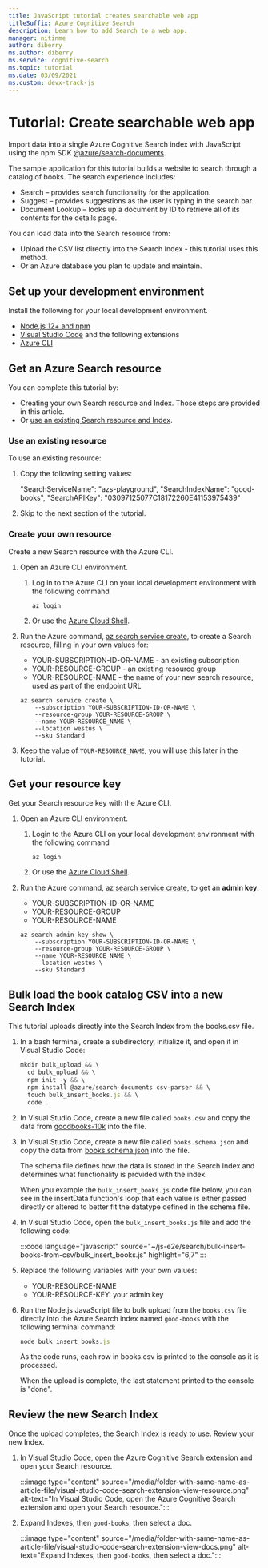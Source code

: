 ```yaml
---
title: JavaScript tutorial creates searchable web app
titleSuffix: Azure Cognitive Search
description: Learn how to add Search to a web app.
manager: nitinme
author: diberry
ms.author: diberry
ms.service: cognitive-search
ms.topic: tutorial
ms.date: 03/09/2021
ms.custom: devx-track-js
---
```


# Tutorial: Create searchable web app

Import data into a single Azure Cognitive Search index with JavaScript using the npm SDK [@azure/search-documents](https://www.npmjs.com/package/@azure/search-documents).

The sample application for this tutorial builds a website to search through a catalog of books. The search experience includes: 

* Search – provides search functionality for the application.
* Suggest – provides suggestions as the user is typing in the search bar.
* Document Lookup – looks up a document by ID to retrieve all of its contents for the details page.

You can load data into the Search resource from:

* Upload the CSV list directly into the Search Index - this tutorial uses this method.
* Or an Azure database you plan to update and maintain.

## Set up your development environment

Install the following for your local development environment. 

- [Node.js 12+ and npm](https://nodejs.org/en/download) 
- [Visual Studio Code](https://code.visualstudio.com/) and the following extensions
- [Azure CLI]()

## Get an Azure Search resource 

You can complete this tutorial by:

* Creating your own Search resource and Index. Those steps are provided in this article.
* Or [use an existing Search resource and Index](#use-an-existing-resource). 

### Use an existing resource

To use an existing resource: 

1. Copy the following setting values:

    "SearchServiceName": "azs-playground",
    "SearchIndexName": "good-books",
    "SearchAPIKey": "03097125077C18172260E41153975439"

1. Skip to the next section of the tutorial.

### Create your own resource

Create a new Search resource with the Azure CLI.  

1. Open an Azure CLI environment.

    1. Log in to the Azure CLI on your local development environment with the following command 

        ```azurecli
        az login
        ```

    1. Or use the [Azure Cloud Shell](https://ms.portal.azure.com/#cloudshell/).

1. Run the Azure command, [az search service create](/cli/azure/search/service#az_search_service_create), to create a Search resource, filling in your own values for:

    * YOUR-SUBSCRIPTION-ID-OR-NAME - an existing subscription
    * YOUR-RESOURCE-GROUP - an existing resource group
    * YOUR-RESOURCE-NAME - the name of your new search resource, used as part of the endpoint URL

    ```azurecli
    az search service create \
        --subscription YOUR-SUBSCRIPTION-ID-OR-NAME \
        --resource-group YOUR-RESOURCE-GROUP \
        --name YOUR-RESOURCE_NAME \
        --location westus \
        --sku Standard
    ```

1. Keep the value of `YOUR-RESOURCE_NAME`, you will use this later in the tutorial. 

## Get your resource key

Get your Search resource key with the Azure CLI.  


1. Open an Azure CLI environment.

    1. Login to the Azure CLI on your local development environment with the following command 

        ```azurecli
        az login
        ```

    1. Or use the [Azure Cloud Shell](https://ms.portal.azure.com/#cloudshell/).

1. Run the Azure command, [az search service create](/cli/azure/search/admin-key#az_search_admin_key_show), to get an **admin key**:

    * YOUR-SUBSCRIPTION-ID-OR-NAME
    * YOUR-RESOURCE-GROUP
    * YOUR-RESOURCE-NAME

    ```azurecli
    az search admin-key show \
        --subscription YOUR-SUBSCRIPTION-ID-OR-NAME \
        --resource-group YOUR-RESOURCE-GROUP \
        --name YOUR-RESOURCE_NAME \
        --location westus \
        --sku Standard
    ```

## Bulk load the book catalog CSV into a new Search Index

This tutorial uploads directly into the Search Index from the books.csv file. 

1. In a bash terminal, create a subdirectory, initialize it, and open it in Visual Studio Code:

    ```javascript
    mkdir bulk_upload && \
      cd bulk_upload && \
      npm init -y && \
      npm install @azure/search-documents csv-parser && \
      touch bulk_insert_books.js && \
      code .
    ```

1. In Visual Studio Code, create a new file called `books.csv` and copy the data from [goodbooks-10k](https://raw.githubusercontent.com/zygmuntz/goodbooks-10k/master/books.csv) into the file. 

1. In Visual Studio Code, create a new file called `books.schema.json` and copy the data from [books.schema.json](https://github.com/Azure-Samples/js-e2e/blob/main/search/bulk-insert-books-from-csv/books.schema.json) into the file. 

    The schema file defines how the data is stored in the Search Index and determines what functionality is provided with the index.

    When you example the `bulk_insert_books.js` code file below, you can see in the insertData function's loop that each value is either passed directly or altered to better fit the datatype defined in the schema file. 

1. In Visual Studio Code, open the `bulk_insert_books.js` file and add the following code:

    :::code language="javascript" source="~/js-e2e/search/bulk-insert-books-from-csv/bulk_insert_books.js" highlight="6,7" :::

1. Replace the following variables with your own values:

    * YOUR-RESOURCE-NAME
    * YOUR-RESOURCE-KEY: your admin key

1. Run the Node.js JavaScript file to bulk upload from the `books.csv` file directly into the Azure Search index named `good-books` with the following terminal command:

    ```javascript
    node bulk_insert_books.js
    ```

    As the code runs, each row in books.csv is printed to the console as it is processed. 

    When the upload is complete, the last statement printed to the console is "done".

## Review the new Search Index

Once the upload completes, the Search Index is ready to use. Review your new Index.

1. In Visual Studio Code, open the Azure Cognitive Search extension and open your Search resource.  

    :::image type="content" source="/media/folder-with-same-name-as-article-file/visual-studio-code-search-extension-view-resource.png" alt-text="In Visual Studio Code, open the Azure Cognitive Search extension and open your Search resource.":::

1. Expand Indexes, then `good-books`, then select a doc. 
 
    :::image type="content" source="/media/folder-with-same-name-as-article-file/visual-studio-code-search-extension-view-docs.png" alt-text="Expand Indexes, then `good-books`, then select a doc.":::